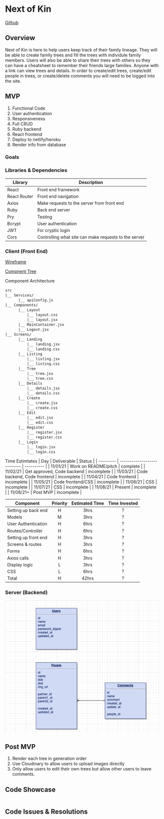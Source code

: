 # Next of Kin

[Github](https://github.com/michaeljgrieshaber/nextOfKin)

## Overview

Next of Kin is here to help users keep track of their family lineage. They will be able to create family trees and fill the trees with individule family members. Users will also be able to share their trees with others so they can have a cheatsheet to remember their friends large families. Anyone with a link can view trees and details. In order to create/edit trees, create/edit people in trees, or create/delete comments you will need to be logged into the site.

## MVP

1. Functional Code
2. User authentication
3. Responsiveness
4. Full CRUD
5. Ruby backend
6. React frontend
7. Deploy to netlify/heroku
8. Render info from database

### Goals

### Libraries & Dependencies

| Library      | Description                                           |
| ------------ | ----------------------------------------------------- |
| React        | Front end framework                                   |
| React Router | Front end navigation                                  |
| Axios        | Make requests to the server from front end            |
| Ruby         | Back end server                                       |
| Pry          | Testing                                               |
| Bcrypt       | User authentication                                   |
| JWT          | For cryptic login                                     |
| Cors         | Controlling what site can make requests to the server |

### Client (Front End)

[Wireframe](https://www.figma.com/file/mHiq24pgfwRv7PpvLrPc34/FamilyTree?node-id=0%3A1)

[Compnent Tree](https://whimsical.com/next-of-kin-DKwwGHgsri7kZaVf4AzdFW)

Component Architecture

```
src
|__ Services/
      |__ apiConfig.js
|__ Components/
      |__ Layout
          |__ layout.css
          |__ layout.jsx
      |__ MainContainer.jsx
      |__ Logout.jsx
|__ Screens/
      |__ Landing
          |__ landing.jsx
          |__ landing.css
      |__ Listing
          |__ listing.jsx
          |__ listing.css
      |__ Tree
          |__ tree.jsx
          |__ tree.css
      |__ Details
          |__ details.jsx
          |__ details.css
      |__ Create
          |__ create.jsx
          |__ create.css
      |__ Edit
          |__ edit.jsx
          |__ edit.css
      |__ Register
          |__ register.jsx
          |__ register.css
      |__ Login
          |__ login.jsx
          |__ login.css
```

Time Estimtates
| Day | Deliverable | Status |
| --------- | --------------------------- | ---------- |
| 11/01/21 | Work on README/pitch | complete |
| 11/02/21 | Get approved, Code backend | incomplete |
| 11/03/21 | Code backend, Code frontend | incomplete |
| 11/04/21 | Code frontend | incomplete |
| 11/05/21 | Code frontend/CSS | incomplete |
| 11/06/21 | CSS | incomplete |
| 11/07/21 | CSS | incomplete |
| 11/08/21 | Present | incomplete |
| 11/08/21+ | Post MVP | incomplete |

| Component            | Priority | Estimated Time | Time Invested |
| -------------------- | :------: | :------------: | :-----------: |
| Setting up back end  |    H     |      3hrs      |       ?       |
| Models               |    M     |      3hrs      |       ?       |
| User Authentication  |    H     |      6hrs      |       ?       |
| Routes/Controller    |    H     |      6hrs      |       ?       |
| Setting up front end |    H     |      3hrs      |       ?       |
| Screens & routes     |    H     |      3hrs      |       ?       |
| Forms                |    H     |      6hrs      |       ?       |
| Axios calls          |    H     |      3hrs      |       ?       |
| Display logic        |    L     |      3hrs      |       ?       |
| CSS                  |    L     |      6hrs      |       ?       |
| Total                |    H     |     42hrs      |       ?       |

### Server (Backend)

![ERD](/ERD.png)

## Post MVP

1. Render each tree in generation order
2. Use Cloudinary to allow users to upload images directly
3. Only allow users to edit their own trees but allow other users to leave comments.

## Code Showcase

```

```

## Code Issues & Resolutions

```

```
